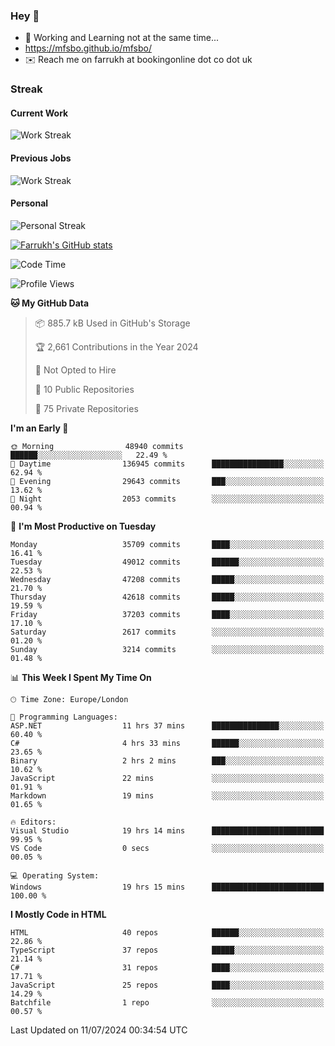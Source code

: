 ### Hey 👋

- 🏃 Working and Learning not at the same time...
- https://mfsbo.github.io/mfsbo/
- ✉️ Reach me on farrukh at bookingonline dot co dot uk

### Streak
#### Current Work
![Work Streak](https://streak-stats.demolab.com/?user=mfsbo)
#### Previous Jobs
![Work Streak](https://streak-stats.demolab.com/?user=farrukhcw)
#### Personal
![Personal Streak](https://streak-stats.demolab.com/?user=farrukhsubhani)

[![Farrukh's GitHub stats](https://github-readme-stats.vercel.app/api?username=mfsbo&hide=stars&count_private=true)](https://github.com/mfsbo/)

<!--START_SECTION:waka-->
![Code Time](http://img.shields.io/badge/Code%20Time-664%20hrs%208%20mins-blue)

![Profile Views](http://img.shields.io/badge/Profile%20Views-0-blue)

**🐱 My GitHub Data** 

> 📦 885.7 kB Used in GitHub's Storage 
 > 
> 🏆 2,661 Contributions in the Year 2024
 > 
> 🚫 Not Opted to Hire
 > 
> 📜 10 Public Repositories 
 > 
> 🔑 75 Private Repositories 
 > 
**I'm an Early 🐤** 

```text
🌞 Morning                48940 commits       ██████░░░░░░░░░░░░░░░░░░░   22.49 % 
🌆 Daytime                136945 commits      ████████████████░░░░░░░░░   62.94 % 
🌃 Evening                29643 commits       ███░░░░░░░░░░░░░░░░░░░░░░   13.62 % 
🌙 Night                  2053 commits        ░░░░░░░░░░░░░░░░░░░░░░░░░   00.94 % 
```
📅 **I'm Most Productive on Tuesday** 

```text
Monday                   35709 commits       ████░░░░░░░░░░░░░░░░░░░░░   16.41 % 
Tuesday                  49012 commits       ██████░░░░░░░░░░░░░░░░░░░   22.53 % 
Wednesday                47208 commits       █████░░░░░░░░░░░░░░░░░░░░   21.70 % 
Thursday                 42618 commits       █████░░░░░░░░░░░░░░░░░░░░   19.59 % 
Friday                   37203 commits       ████░░░░░░░░░░░░░░░░░░░░░   17.10 % 
Saturday                 2617 commits        ░░░░░░░░░░░░░░░░░░░░░░░░░   01.20 % 
Sunday                   3214 commits        ░░░░░░░░░░░░░░░░░░░░░░░░░   01.48 % 
```


📊 **This Week I Spent My Time On** 

```text
🕑︎ Time Zone: Europe/London

💬 Programming Languages: 
ASP.NET                  11 hrs 37 mins      ███████████████░░░░░░░░░░   60.40 % 
C#                       4 hrs 33 mins       ██████░░░░░░░░░░░░░░░░░░░   23.65 % 
Binary                   2 hrs 2 mins        ███░░░░░░░░░░░░░░░░░░░░░░   10.62 % 
JavaScript               22 mins             ░░░░░░░░░░░░░░░░░░░░░░░░░   01.91 % 
Markdown                 19 mins             ░░░░░░░░░░░░░░░░░░░░░░░░░   01.65 % 

🔥 Editors: 
Visual Studio            19 hrs 14 mins      █████████████████████████   99.95 % 
VS Code                  0 secs              ░░░░░░░░░░░░░░░░░░░░░░░░░   00.05 % 

💻 Operating System: 
Windows                  19 hrs 15 mins      █████████████████████████   100.00 % 
```

**I Mostly Code in HTML** 

```text
HTML                     40 repos            ██████░░░░░░░░░░░░░░░░░░░   22.86 % 
TypeScript               37 repos            █████░░░░░░░░░░░░░░░░░░░░   21.14 % 
C#                       31 repos            ████░░░░░░░░░░░░░░░░░░░░░   17.71 % 
JavaScript               25 repos            ████░░░░░░░░░░░░░░░░░░░░░   14.29 % 
Batchfile                1 repo              ░░░░░░░░░░░░░░░░░░░░░░░░░   00.57 % 
```




 Last Updated on 11/07/2024 00:34:54 UTC
<!--END_SECTION:waka-->
<!--
**mfsbo/mfsbo** is a ✨ _special_ ✨ repository because its `README.md` (this file) appears on your GitHub profile.

Here are some ideas to get you started:

- 🔭 I’m currently working on ...
- 🌱 I’m currently learning ...
- 👯 I’m looking to collaborate on ...
- 🤔 I’m looking for help with ...
- 💬 Ask me about ...
- 📫 How to reach me: ...
- 😄 Pronouns: ...
- ⚡ Fun fact: ...
-->
